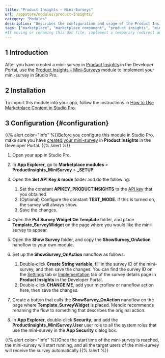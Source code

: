 ```yaml
---
title: "Product Insights – Mini-Surveys"
url: /appstore/modules/product-insights/
category: "Modules"
description: "Describes the configuration and usage of the Product Insights – Mini-Surveys module, which is available in the Mendix Marketplace."
tags: ["marketplace", "marketplace component", "product insights", "mini-survey", "mini survey"]
#If moving or renaming this doc file, implement a temporary redirect and let the respective team know they should update the URL in the product. See Mapping to Products for more details. 
---
```


## 1 Introduction

After you have created a mini-survey in [Product Insights](/developerportal/collaborate/product-insights/) in the Developer Portal, use the [Product Insights – Mini-Surveys](https://marketplace.mendix.com/link/component/205483) module to implement your mini-survey in Studio Pro.

## 2 Installation

To import this module into your app, follow the instructions in [How to Use Marketplace Content in Studio Pro](/appstore/general/app-store-content/).

## 3 Configuration {#configuration}

{{% alert color="info" %}}Before you configure this module in Studio Pro, make sure you have  [created your mini-survey](/developerportal/collaborate/product-insights/#create-survey) in **Product Insights** in the Developer Portal. {{% /alert %}}

1. Open your app in Studio Pro.
2. In **App Explorer**, go to **Marketplace modules** > **ProductInsights_MiniSurvey** > **_SETUP**.
3. Open the **Set API Key & mode** folder and do the following:

    1. Set the constant **APIKEY_PRODUCTINSIGHTS** to the [API key](/developerportal/collaborate/product-insights/#obtain-api-key) that you obtained.
    2. (Optional) Configure the constant **TEST_MODE**. If this is turned on, the survey will always show.
    3. Save the changes.

4. Open the **Put Survey Widget On Template** folder, and place **Template_SurveyWidget** on the page where you would like the mini-survey to appear.
5. Open the **Show Survey** folder, and copy the **ShowSurvey_OnAction** nanoflow to your own module.
6. Set up the **ShowSurvey_OnAction** nanoflow as follows:

    1. Double-click **Create String variable**, fill in the survey ID of the mini-survey, and then save the changes. You can find the survey ID on the [Settings](/developerportal/collaborate/product-insights/#survey-details-settings) tab or [Implementation](/developerportal/collaborate/product-insights/#survey-details-implementation) tab of the survey details page in **Product Insights** in the Developer Portal.
    2. Double-click **CHANGE ME**, add your microflow or nanoflow action here,  then save the changes.

7. Create a button that calls the **ShowSurvey_OnAction** nanoflow on the page where **Template_SurveyWidget** is placed. Mendix recommends renaming the flow to something that describes the original action.
8. In **App Explorer**, double-click **Security**, and add the **ProductInsights_MiniSurvey.User** user role to all the system roles that use the mini-survey in the **App Security** dialog box.

{{% alert color="info" %}}Once the start time of the mini-survey is reached, the mini-survey will start running, and all the target users of the mini-survey will receive the survey automatically.{{% /alert %}}

